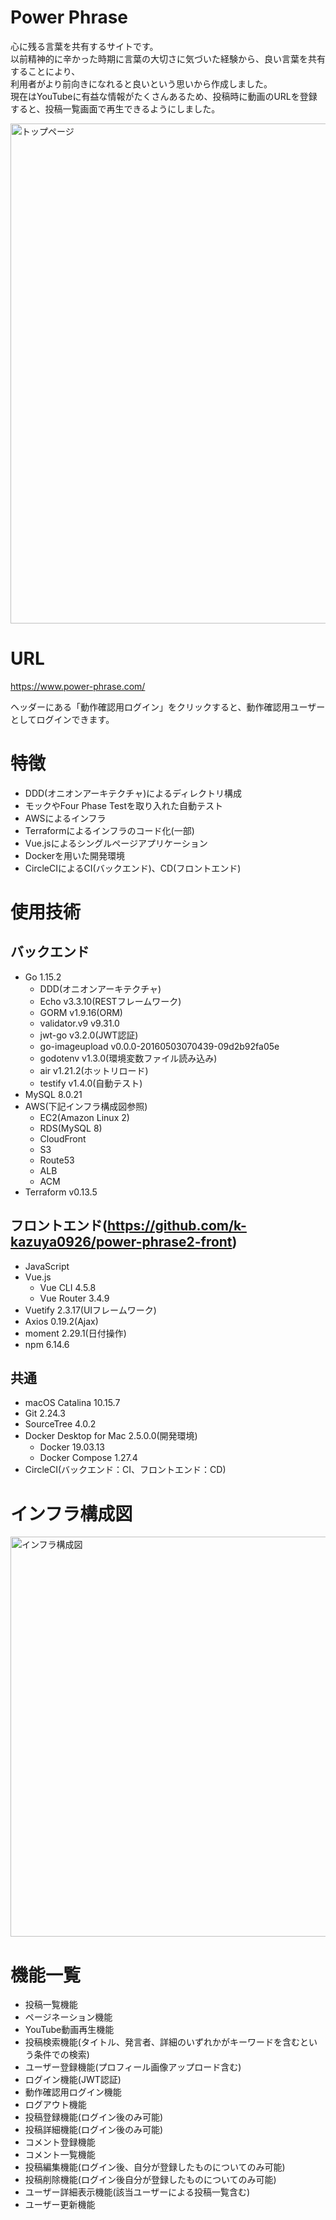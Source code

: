 # Power Phrase

心に残る言葉を共有するサイトです。  
以前精神的に辛かった時期に言葉の大切さに気づいた経験から、良い言葉を共有することにより、  
利用者がより前向きになれると良いという思いから作成しました。  
現在はYouTubeに有益な情報がたくさんあるため、投稿時に動画のURLを登録すると、投稿一覧画面で再生できるようにしました。  

<img width="800px" alt="トップページ" src="https://user-images.githubusercontent.com/61341861/99197759-c9154b80-27d7-11eb-8df9-e8270f7ae053.png">

# URL

https://www.power-phrase.com/

ヘッダーにある「動作確認用ログイン」をクリックすると、動作確認用ユーザーとしてログインできます。

# 特徴

- DDD(オニオンアーキテクチャ)によるディレクトリ構成
- モックやFour Phase Testを取り入れた自動テスト
- AWSによるインフラ
- Terraformによるインフラのコード化(一部)
- Vue.jsによるシングルページアプリケーション
- Dockerを用いた開発環境
- CircleCIによるCI(バックエンド)、CD(フロントエンド)

# 使用技術
## バックエンド

- Go 1.15.2
    - DDD(オニオンアーキテクチャ)
    - Echo v3.3.10(RESTフレームワーク)
    - GORM v1.9.16(ORM)
    - validator.v9 v9.31.0
    - jwt-go v3.2.0(JWT認証)
    - go-imageupload v0.0.0-20160503070439-09d2b92fa05e
    - godotenv v1.3.0(環境変数ファイル読み込み)
    - air v1.21.2(ホットリロード)
    - testify v1.4.0(自動テスト)
- MySQL 8.0.21
- AWS(下記インフラ構成図参照)
    - EC2(Amazon Linux 2)
    - RDS(MySQL 8)
    - CloudFront
    - S3
    - Route53
    - ALB
    - ACM
- Terraform v0.13.5

## フロントエンド(https://github.com/k-kazuya0926/power-phrase2-front)
- JavaScript
- Vue.js
    - Vue CLI 4.5.8
    - Vue Router 3.4.9
- Vuetify 2.3.17(UIフレームワーク)
- Axios 0.19.2(Ajax)
- moment 2.29.1(日付操作)
- npm 6.14.6

## 共通
- macOS Catalina 10.15.7
- Git 2.24.3
- SourceTree 4.0.2
- Docker Desktop for Mac 2.5.0.0(開発環境)
    - Docker 19.03.13
    - Docker Compose 1.27.4
- CircleCI(バックエンド：CI、フロントエンド：CD)

# インフラ構成図

<img width="640px" alt="インフラ構成図" src="https://user-images.githubusercontent.com/61341861/100046897-8812dc00-2e54-11eb-966c-5a7f94f84abd.png">

# 機能一覧

- 投稿一覧機能
- ページネーション機能
- YouTube動画再生機能
- 投稿検索機能(タイトル、発言者、詳細のいずれかがキーワードを含むという条件での検索)
- ユーザー登録機能(プロフィール画像アップロード含む)
- ログイン機能(JWT認証)
- 動作確認用ログイン機能
- ログアウト機能
- 投稿登録機能(ログイン後のみ可能)
- 投稿詳細機能(ログイン後のみ可能)
- コメント登録機能
- コメント一覧機能
- 投稿編集機能(ログイン後、自分が登録したものについてのみ可能)
- 投稿削除機能(ログイン後自分が登録したものについてのみ可能)
- ユーザー詳細表示機能(該当ユーザーによる投稿一覧含む)
- ユーザー更新機能
